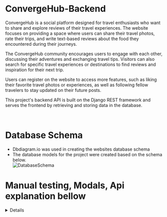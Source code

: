 # ConvergeHub-Backend

ConvergeHub is a social platform designed for travel enthusiasts who want to share and explore reviews of their travel experiences. The website focuses on providing a space where users can share their travel photos, rate their trips, and write text-based reviews about the food they encountered during their journeys.

The ConvergeHub community encourages users to engage with each other, discussing their adventures and exchanging travel tips. Visitors can also search for specific travel experiences or destinations to find reviews and inspiration for their next trip.

Users can register on the website to access more features, such as liking their favorite travel photos or experiences, as well as following fellow travelers to stay updated on their future posts.

This project's backend API is built on the Django REST framework and serves the frontend by retrieving and storing data in the database.

<br>

# Database Schema
- Dbdiagram.io was used in creating the websites database schema
-  The database models for the project were created based on the schema below.  
![DatabaseSchema](https://i.imgur.com/pDzkIfq.png)

# Manual testing,  Modals, Api explanation bellow  

<details>


## Debugging Guide for ConvergeHub Repository
In this debugging guide, I will discuss some of the issues encountered during the development of ConvergeHub, the solutions that were implemented, and the lessons learned along the way. This guide will cover topics such as CORS token issues, Heroku deployment challenges, ghost migrations, allowed hosts.

## CORS Token Issues
While working on the project, I faced issues related to Cross-Origin Resource Sharing (CORS) tokens. These problems hindered the communication between the frontend and the backend of the application. To resolve these issues, I had to:

1. Configure the Django CORS middleware settings.
2. Ensure that the frontend and backend applications had the correct CORS settings, allowing them to communicate seamlessly.

## Heroku Deployment Challenges
During the development process, I encountered difficulties deploying the application to Heroku. In the initial attempt, I made over 112 deployments while trying to debug and resolve issues. Eventually, i decided to delete the first Heroku app and start anew.

In the second attempt, I made 24 new deployments but still faced issues that required further debugging. Ultimately, I had to delete the second app and create a third Heroku app, which has been the most stable deployment so far.

## Ghost Migrations
I experienced a persistent issue with ghost migrations that lasted for two weeks. This problem involved inconsistencies between the migrations in the repository and the actual database schema. To resolve these issues, I had to:

1. Identify and remove the problematic migration files.
2. Run the makemigrations command to generate new, correct migration files.
3. Apply the new migrations using the migrate command.
Throughout this process, it was crucial to ensure that the migration files were consistent with the database schema and the application's models.

## Allowed Hosts and CORS Tokens
I also encountered problems related to allowed hosts and CORS tokens, which required a significant amount of time and effort to resolve. With 10 hours of tutor support, I managed to fix these issues. I are grateful for the help provided by Joshua, Martin, and Niclas Tanskanen, who assisted in identifying and resolving these errors.

## Conclusion
This debugging guide provides an overview of some of the challenges faced during the development of ConvergeHub and the solutions that were implemented. It is essential to approach debugging systematically, and to seek help when necessary. By sharing my experiences, I hope to help others in their development journey and contribute to a more efficient debugging process.

## Testing

### Track Manual testing of the api

| Feature          | Action                                                          | Expected Result                                     | Actual Result |
| ---------------- | --------------------------------------------------------------- | --------------------------------------------------- | ------------- |
| List Posts       | Perform GET request to /api/posts/                              | Retrieve a list of all posts                        | :white_check_mark:         |
| Create Post      | Perform POST request to /api/posts/ with title and content      | Create a new post and return the created post       | :white_check_mark:          |
| Retrieve Post    | Perform GET request to /api/posts/:id/                          | Retrieve a specific post by its ID                  | :white_check_mark:          |
| Update Post      | Perform PUT request to /api/posts/:id/ with updated data        | Update a specific post by its ID                    | :white_check_mark:          |
| Delete Post      | Perform DELETE request to /api/posts/:id/                       | Delete a specific post by its ID                    | :white_check_mark:          |
| List Profiles    | Perform GET request to /api/profiles/                           | Retrieve a list of all user profiles                | :white_check_mark:          |
| Retrieve Profile | Perform GET request to /api/profiles/:id/                       | Retrieve a specific profile by its ID               | :white_check_mark:          |
| Update Profile   | Perform PUT request to /api/profiles/:id/ with updated data     | Update a specific profile by its ID                 | :white_check_mark:          |
| List Comments    | Perform GET request to /api/comments/                           | List all comments                                   | :white_check_mark:          |
| Create Comment   | Perform POST request to /api/comments/ with content and post ID | Create a new comment and return the created comment | :white_check_mark:          |
| Retrieve Comment | Perform GET request to /api/comments/:id/                       | Retrieve a specific comment by its ID               | :white_check_mark:          |
| Update Comment   | Perform PUT request to /api/comments/:id/ with updated data     | Update a specific comment by its ID                 | :white_check_mark:          |
| Delete Comment   | Perform DELETE request to /api/comments/:id/                    | Delete a specific comment by its ID                 | :white_check_mark:          |

# Models

## The Post class is a Django model representing a post in the application. It has the following fields:

## Post

- owner: ForeignKey relation to the User model (author of the post).
- created_at: DateTime field indicating when the post was created.
- updated_at: DateTime field indicating the last time the post was updated.
- title: CharField for the post's title.
- description: TextField for the post's content (optional).
- image: ImageField for the post's image (optional).
- image_filter: CharField for the image filter to be applied (default is 'normal').
- review_grade: CharField.
- food_review: CharField.

## Profile

- owner: OneToOneField relation to the User model.
- created_at: DateTime field indicating when the profile was created.
- updated_at: DateTime field indicating the last time the profile was updated.
- name: CharField for the user's display name (optional).
- description: TextField for the user's profile content (optional).
- image: ImageField for the user's profile image.

## Comment

- owner: ForeignKey relation to the User model (author of the comment).
- post: ForeignKey relation to the Post model (the post the comment is related to).
- created_at: DateTime field indicating when the comment was created.
- updated_at: DateTime field indicating the last time the comment was updated.
- content: TextField for the comment's content.

## Like

The Like model represents a like on a post. It has the following fields:

- owner: A foreign key reference to the user who liked the post.
- post: A foreign key reference to the post that has been liked.
- created_at: The timestamp when the like was created.
- updated_at: The timestamp when the like was last updated.
- content: The text content of the like (not required in this case, can be removed).
  The Meta class orders the Like model by the created_at timestamp in descending order and ensures that a user can like a post only once.

## Follower

The Follower model represents the relationship between two users where one user follows another user. It has the following fields:

- owner: A foreign key reference to the user who follows another user.
- followed: A foreign key reference to the user who is being followed.
- created_at: The timestamp when the follow action was created.
  The Meta class orders the Follower model by the created_at timestamp in descending order and ensures that a user can follow another user only once.

# Serializers

## Post serializer :

#### PostSerializer Class

- Serializes the Post model.
- Includes extra fields: owner (username), is_owner, profile_id, and profile_image.
- Validates image size, height, and width.

## Profile serializer :

#### ProfileSerializer Class

- Serializes the Profile model.
- Includes extra fields: owner (username) and is_owner

## Comments serializer :

#### CommentSerializer Class

- Serializes the Comment model.
- Includes extra fields: owner (username), is_owner, profile_id, and profile_image.

#### CommentDetailSerializer Class

- Inherits from CommentSerializer.
- Adds the post field (ID of the related post).

### LikeSerializer

#### The LikeSerializer is a serializer for the Like model. It has the following fields:

- owner: The username of the user who liked the post (read-only).
- id, created_at, and post: Fields from the Like model.

### FollowerSerializer

#### The FollowerSerializer is a serializer for the Follower model. It has the following fields:

- owner: The username of the user who follows another user (read-only).
- followed_name: The username of the user being followed (read-only).
- id, created_at, and followed: Fields from the Follower model.
  The create method handles the creation of a new follower relationship and raises a validation error if there is a duplicate relationship.

# Views

## Posts views :

#### PostList Class (APIView)

- Handles the listing of all posts and the creation of new posts.
- Serializer class: PostSerializer
- Permission classes: IsAuthenticatedOrReadOnly

#### PostDetail Class (APIView)

- Handles the retrieval, updating, and deletion of a single post by its ID.
- Serializer class: PostSerializer
- Permission classes: IsOwnerOrReadOnly

## Profiles App views :

#### ProfileList Class (APIView)

- Handles the listing of all user profiles.
- No post method provided, as profile creation is handled by Django signals.

#### ProfileDetail Class (APIView)

- Handles the retrieval and updating of a single user profile by its ID.
- Serializer class: ProfileSerializer
- Permission classes: IsOwnerOrReadOnly

## Comments views :

#### CommentList Class (ListCreateAPIView)

- Handles the listing of all comments and the creation of new comments.
- Serializer class: CommentSerializer
- Permission classes: IsAuthenticatedOrReadOnly

#### CommentDetail Class (RetrieveUpdateDestroyAPIView)

- Handles the retrieval, updating, and deletion of a single comment by its ID.
- Serializer class: CommentDetailSerializer
- Permission classes: IsOwnerOrReadOnly

## LikeList and LikeDetail

#### The LikeList view allows users to list all likes or create a like if they are authenticated. The LikeDetail view allows users to retrieve or delete a like if they are the owner.

## FollowerList and FollowerDetail

#### The FollowerList view allows users to list all followers or create a follower (follow a user) if they are authenticated if they are authenticated. The FollowerDetail view allows users to retrieve or delete a follower (unfollow a user) if they are the owner.

## Posts App

| App  | Action      | Authenticated     | Anonymous         | Passed             |
| ---- | ----------- | ----------------- | ----------------- | ------------------ |
| Posts | Read (List) | Array of all lists| Array of all lists| :white_check_mark: |
| Posts | Read        | Returns Detail    | Returns Detail    | :white_check_mark: |
| Posts | Create      | 201 Response      | N/A               | :white_check_mark: |
| Posts | Update      | 200 Response      | N/A               | :white_check_mark: |
| Posts | Delete      | 204 Response      | N/A               | :white_check_mark: |

### Profiles app

| App      | Action      | Authenticated     | Anonymous         | Passed             |
| -------- | ----------- | ----------------- | ----------------- | ------------------ |
| Profiles | Read (List) | Array of profiles | Array of profiles | :white_check_mark: |
| Profiles | Read        | Returns Detail    | Returns Detail    | :white_check_mark: |
| Profiles | Create      | N/A               | N/A               | N/A                |
| Profiles | Update      | 200 Response      | N/A               | :white_check_mark: |

### Followers app:

| App       | Action                        | Authenticated          | Anonymous           | Passed             |
| --------- | ----------------------------- | ---------------------- | ------------------- | ------------------ |
| Followers | Read (List)                   | Array of owned objects | Empty Results Array | :white_check_mark: |
| Followers | Read - Valid ID and Owner     | Returns Detail         | 403 Response        | :white_check_mark: |
| Followers | Read - Valid ID and not Owner | 404 Response           | 404 Response        | :white_check_mark: |
| Followers | Read - Invalid ID             | 404 Response           | 404 Response        | :white_check_mark: |
| Followers | Create                        | 201 Response           | N/A                 | :white_check_mark: |
| Followers | Update                        | N/A                    | N/A                 | N/A                |
| Followers | Delete                        | 204 Response           | N/A                 | :white_check_mark: |

### Like

| App  | Action                        | Authenticated          | Anonymous    | Passed             |
| ---- | ----------------------------- | ---------------------- | ------------ | ------------------ |
| Save | Read (List)                   | Array of owned objects | 403 Response | :white_check_mark: |
| Save | Read - Valid ID and Owner     | Returns Detail         | 404 Response | :white_check_mark: |
| Save | Read - Valid ID and not Owner | 404 Response           | 404 Response | :white_check_mark: |
| Save | Read - Invalid ID             | 404 Response           | 404 Response | :white_check_mark: |
| Save | Create                        | 201 Response           | N/A          | :white_check_mark: |
| Save | Update                        | N/A                    | N/A          | N/A                |
| Save | Delete                        | 204 Response           | N/A          | :white_check_mark: |

# API Endpoints details bellow

### DELETE /api/posts/:id/

- Description: Delete a specific post by its ID.
- Authentication: Token authentication required, and the user must be the owner of the post.
- Method: DELETE
- Response: HTTP status code 204 (No Content).

# Profiles App

### GET /api/profiles/

- Description: List all user profiles.
- Authentication: None (public access).
- Method: GET
- Response: List of serialized Profile instances.

### GET /api/profiles/:id/

- Description: Retrieve a specific user profile by its ID.
- Authentication: None (public access).
- Method: GET
- Response: Serialized Profile instance.

### PUT /api/profiles/:id/

- Description: Update a specific user profile by its ID.
- Authentication: Token authentication required, and the user must be the owner of the profile.
- Method: PUT
- Payload: JSON object with the fields to update.
- Response: Serialized Profile instance of the updated profile.

# Comments App

### GET /api/comments/

- Description: List all comments.
- Authentication: None (public access).
- Method: GET
- Response: List of serialized Comment instances.

### POST /api/comments/

- Description: Create a new comment.
- Authentication: Token authentication required.
- Method: POST
- Payload: JSON object with post (ID of the related post) and content.
- Response: Serialized Comment instance of the created comment.

### GET /api/comments/:id/

- Description: Retrieve a specific comment by its ID.
- Authentication: None (public access).
- Method: GET
- Response: Serialized Comment instance.

### PUT /api/comments/:id/

- Description: Update a specific comment by its ID.
- Authentication: Token authentication required, and the user must be the owner of the comment.
- Method: PUT
- Payload: JSON object with the fields to update.
- Response: Serialized Comment instance of the updated comment.

### DELETE /api/comments/:id/

- Description: Delete a specific comment by its ID.
- Authentication: Token authentication required, and the user must be the owner of the comment.
- Method: DELETE
- Response: HTTP status code 204 (No Content).


## Deployment

### Forking the GitHub Repository

By forking the GitHub Repository we make a copy of the original repository on
our GitHub account to view and/or make changes without affecting the original
repository by using the following steps...

1. Log in to GitHub and locate the [GitHub
   Repository](https://github.com/qburn93/converhub-backend)
1. At the top of the Repository (not top of page) just above the "Settings"
   Button on the menu, locate the "Fork" Button.
1. Click the button (not the number to the right) and you should now have a copy
   of the original repository in your GitHub account.

### Making a Local Clone

**NOTE**: It is a requirement of the project that you have Python version 3.8 or higher installed locally.

1. Log in to GitHub and locate the [GitHub Repository](https://github.com/qburn93/converhub-backend).
1. Under the repository name, click "Code".
1. To clone the repository using HTTPS, under "HTTPS", copy the link.
1. Open your local terminal with git installed
1. Change the current working directory to the location where you want the cloned directory to be created.
1. Type `git clone`, and then paste the URL you copied in Step 3.

   ```console
   ~$ git clone https://github.com/qburn93/converhub-backend.git
   ```

1. Press Enter. Your local clone will be created.

   ```console
   $ git clone https://github.com/qburn93/converhub-backend.git
   > Cloning into `test-dir`...
   > remote: Counting objects: 10, done.
   > remote: Compressing objects: 100% (8/8), done.
   > remove: Total 10 (delta 1), reused 10 (delta 1)
   > Unpacking objects: 100% (10/10), done.
   ```

   [Click here](https://help.github.com/en/github/creating-cloning-and-archiving-repositories/cloning-a-repository#cloning-a-repository-to-github-desktop) for a more detailed explanation of the process above with pictures.

1. Change the current working directory to the cloned project folder (this will be a child directory in the location you cloned the project).

1. It is recommended to use a virtual environment during development ([learn more about virtual environments](https://realpython.com/python-virtual-environments-a-primer/)). If you would prefer not to use one please skip the following steps:
   1. Create a virtual environment in the projects working directory by entering the following command in the same terminal window used for the steps above `python3 -m venv .venv`.
   1. Before use, the virtual environment will need to be activated using the command `source .venv/bin/activate` in the same terminal window used previously.
1. Packages required by the project can now using the command `pip install -r requirements.txt`
1. In the cloned directory, rename the file `.env-example` to `.env` and populate it with the information required.
1. Make Django migrations using the command `./manage.py migrate`.

### Deploying with Heroku

**NOTE**: It is a prerequisite of deployment to Heroku that you already have access to the following:

- A Cloudinary account, create one for free at [https://cloudinary.com](https://cloudinary.com).

**NOTE**: It is assumed you have followed all deployment instructions listed in this readme starting with the section titled 'Forking the GitHub Repository'.

1. Log in to [Heroku](https://www.heroku.com/) and if not taken there automatically, navigate to your personal app dashboard.
1. At the top of the page locate the 'New' drop down, click it and then select 'Create new app'.
1. Give your application a unique name, select a region appropriate to your location and click the 'Create app' button.
1. Your app should now be created, so from the menu towards the top of the page select the 'Resources' section.
1. Search for 'Heroku Postgres' under the Add-ons section and add it.
1. From the menu towards the top of the page select the 'Settings' section and lick 'Reveal Config Vars' in the Config vars section. Enter the following key / value pairings:
   1. Key as `ALLOWED_HOSTS` and the value as the name of you project with '.herokuapp.com' appended to the end e.g. `example-app.herokuapp.com`. Click the Add button.
   1. Key as `CLOUDINARY_URL` and the value as your cloudinary API Environment variable e.g. `cloudinary://**************:**************@*********`. Click the Add button.
   1. Key as `SECRET_KEY` and the value as a complex string which will be used to provide cryptographic signing. The use of a secret key generator is recommended such as [https://djecrety.ir](https://djecrety.ir/). Click the Add button.
   1. Ensure the key `DATABASE_URL` is already populated. This should have been created automatically by Heroku.
   1. The `DATABASE_URL` should be copied into your local `.env`, created during the cloning process.
   1. To make authenticated requests to this API (e.g. from a fontend application) you are required to add the key `CLIENT_ORIGIN` with the value set as the URL you will be sending the authentication request from.
   1. Additionally, a `CLIENT_ORIGIN_DEV` key can be set with the value of a development server (IP or URL) for use during local development.
1. Open the `.env` file in the project directory and delete the key / value pair `DEV_ENVIRONMENT_DATABASE = True` before saving the file. This can be added back after the next step to ensure local development changes will not alter the remote database.
1. Navigate to the 'Deploy' page using the menu towards the top of the page.
1. Select 'GitHub' from the 'Deployment method' section and you will be prompted to 'Connect to GitHub'.
1. Once connected to your GitHub account you will be able to search for your repository which contains the forked 'convergehub-backend' repository.
1. Once the repository is found click 'Connect'.
1. At the bottom of the page find the section named 'Manual deploy', select the 'main' branch in the drop down and click the 'Deploy' button.
1. Once deployment is complete, click the 'View' button to load the URL of the deployed application.

## Technologies Used

### Languages and Frameworks Used

- Python
- [Django](https://pypi.org/project/Django/3.2.14/) - High-level Python Web framework used to develop the project.
- [djangorestframework](https://pypi.org/project/djangorestframework/3.14.0/) - Toolkit for building web API's with Django.

### Python Modules Used

- Built-in Packages/Modules
  - [math](https://docs.python.org/3/library/math.html) - The trigonometric functions acos, cos and sin and the constant pi from the math module were used in longitude and latitude calculations.
  - [pathlib](https://docs.python.org/3/library/pathlib.html) - Used to work with filepaths.
  - [os](https://docs.python.org/3/library/os.html) - This module provides a portable way of using operating system dependent functionality.

### Packages Used

- External Python Packages
  - [cloudinary](https://pypi.org/project/cloudinary/1.30.0/) - Cloudinary intergration.
  - [django-cloudinary-storage](https://pypi.org/project/django-cloudinary-storage/0.3.0/) - Cloudinary intergration.
  - [dj-database-url](https://pypi.org/project/dj-database-url/0.5.0/) - Allows the use of 'DATABASE_URL' environmental variable in the Django project settings file to connect to a PostgreSQL database.
  - [django-allauth](https://pypi.org/project/django-allauth/0.51.0/) - Set of Django application used for account registration, management and authentication.
  - [dj-rest-auth](https://pypi.org/project/dj-rest-auth/2.2.5/) - API endpoints for handling authentication in Django Rest Framework.
  - [django-filter](https://pypi.org/project/django-filter/22.1/) - Application that allows dynamic QuerySet filtering from URL parameters.
  - [djangorestframework-simplejwt](https://pypi.org/project/djangorestframework-simplejwt/5.2.1/) - JSON Web Token authentication backend for the Django REST Framework.
  - [django-cors-headers](https://pypi.org/project/django-cors-headers/3.13.0/) - Django App that adds CORS headers to responses.
  - [gunicorn](https://pypi.org/project/gunicorn/20.1.0/) - Python WSGI HTTP Server.
  - [Pillow](https://pypi.org/project/Pillow/9.2.0/) - Fork of PIL, the Python Imaging Library which provides image processing capabilities.
  - [psycopg2](https://pypi.org/project/psycopg2/2.9.3/) - Python PostgreSQL database adapter.
  - [python-dotenv](https://pypi.org/project/python-dotenv/0.21.0/) - Set key-value pairs from `.env` file as environmental variables.

  <br>

 
